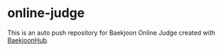 # online-judge
This is an auto push repository for Baekjoon Online Judge created with [BaekjoonHub](https://github.com/BaekjoonHub/BaekjoonHub).
